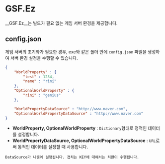 GSF.Ez
====

__GSF.Ez__는 빌드가 필요 없는 게임 서버 환경을 제공합니다.


config.json
----
게임 서버의 초기화가 필요한 경우, exe와 같은 폴더 안에 `config.json` 파일을 생성하여 서버 환경 설정을 수행할 수 있습니다.

```json
{
    "WorldProperty" : {
        "test" : 1234,
        "name" : "rini"
    },
    "OptionalWorldProperty" : {
        "rini" : "genius"
    },

    "WorldPropertyDataSource" : "http://www.naver.com",
    "OptionalWorldPropertyDataSource" : "http://www.naver.com"
}
```

* __WorldProperty, OptionalWorldProperty__ : `Dictionary`형태로 정적인 데이터를 설정합니다.
* __WorldPropertyDataSource, OptionalWorldPropertyDataSource__ : `URL`로써 동적인 데이터를 설정할 때 사용합니다.

```
DataSource가 나중에 실행됩니다. 겹치는 KEY에 대해서는 치환이 수행됩니다.
```
